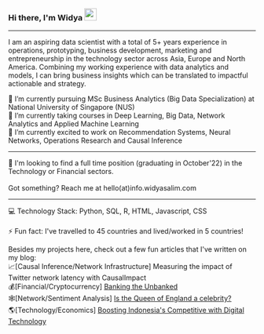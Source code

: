 ### Hi there, I'm Widya <img src="https://c.tenor.com/8McIGu0Tf_QAAAAj/fire-joypixels.gif" width="25px">

<hr>

I am an aspiring data scientist with a total of 5+ years experience in operations, prototyping, business development, marketing and entrepreneurship in the technology sector across Asia, Europe and North America. Combining my working experience with data analytics and models, I can bring business insights which can be translated to impactful actionable and strategy.

🔭 I’m currently pursuing MSc Business Analytics (Big Data Specialization) at National University of Singapore (NUS) <br>
🌱 I’m currently taking courses in Deep Learning, Big Data, Network Analytics and Applied Machine Learning <br> 
💖 I’m currently excited to work on Recommendation Systems, Neural Networks, Operations Research and Causal Inference 

***
👋 I'm looking to find a full time position (graduating in October'22) in the Technology or Financial sectors. 
<br><br>Got something? Reach me at hello(at)info.widyasalim.com
***
💻 Technology Stack: Python, SQL, R, HTML, Javascript, CSS
<br><br>
⚡ Fun fact: I've travelled to 45 countries and lived/worked in 5 countries!

Besides my projects here, check out a few fun articles that I've written on my blog:<br>
📈[Causal Inference/Network Infrastructure] <a href="https://blog.twitter.com/engineering/en_us/topics/insights/2022/measuring-the-impact-of-twitter-network-latency-with-causalimpac"> </a> Measuring the impact of Twitter network latency with CausalImpact <br>
💰[Financial/Cryptocurrency] <a href="http://widyasalim.com/blog/cryptocurrency-banking-the-unbanked-is-now-closer-than-ever/"> Banking the Unbanked </a><br>
🕸️[Network/Sentiment Analysis] <a href="http://widyasalim.com/blog/is-the-queen-of-england-more-of-a-celebrity-or-head-of-state/"> Is the Queen of England a celebrity? </a><br>
🌎[Technology/Economics] <a href="http://widyasalim.com/blog/can-digital-technology-make-indonesia-competitive-again/"> Boosting Indonesia's Competitive with Digital Technology </a>
